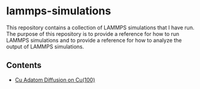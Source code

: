 # lammps-simulations

This repository contains a collection of LAMMPS simulations that I have run. The
purpose of this repository is to provide a reference for how to run LAMMPS
simulations and to provide a reference for how to analyze the output of LAMMPS
simulations.

## Contents

- [Cu Adatom Diffusion on Cu(100)](/adatom_cu/README.md)

